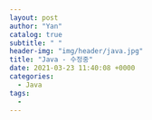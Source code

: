 ```yaml
---
layout: post
author: "Yan"
catalog: true
subtitle: " "
header-img: "img/header/java.jpg"
title: "Java - 수정중"
date: 2021-03-23 11:40:08 +0000
categories:
  - Java
tags:
  -
---
```


